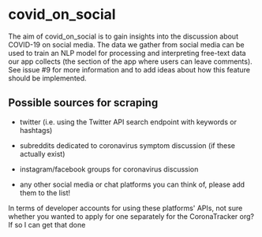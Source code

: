# covid_on_social

The aim of covid_on_social is to gain insights into the discussion about COVID-19 on social media. The data we gather from social media can be used to train an NLP model for processing and interpreting free-text data our app collects (the section of the app where users can leave comments). See issue #9 for more information and to add ideas about how this feature should be implemented.

## Possible sources for scraping

- twitter (i.e. using the Twitter API search endpoint with keywords or hashtags)

- subreddits dedicated to coronavirus symptom discussion (if these actually exist)

- instagram/facebook groups for coronavirus discussion

- any other social media or chat platforms you can think of, please add them to the list!

In terms of developer accounts for using these platforms' APIs, not sure whether you wanted to apply for one separately for the CoronaTracker org? If so I can get that done
